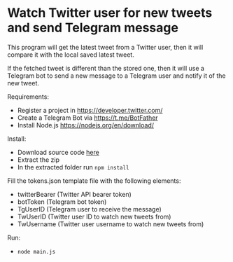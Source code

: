 # Watch Twitter user for new tweets and send Telegram message

This program will get the latest tweet from a Twitter user, then it will compare it with the local saved latest tweet. 

If the fetched tweet is different than the stored one, then it will use a Telegram bot to send a new message to a Telegram user and notify it of the new tweet.

Requirements:
- Register a project in https://developer.twitter.com/
- Create a Telegram Bot via https://t.me/BotFather 
- Install Node.js https://nodejs.org/en/download/

Install:
- Download source code [here](https://github.com/joeperpetua/twitter-watch-to-tg/archive/refs/heads/main.zip)
- Extract the zip
- In the extracted folder run `npm install`

Fill the tokens.json template file with the following elements:
- twitterBearer (Twitter API bearer token)
- botToken (Telegram bot token)
- TgUserID (Telegram user to receive the message)
- TwUserID (Twitter user ID to watch new tweets from)
- TwUsername (Twitter user username to watch new tweets from)

Run:

- `node main.js`
